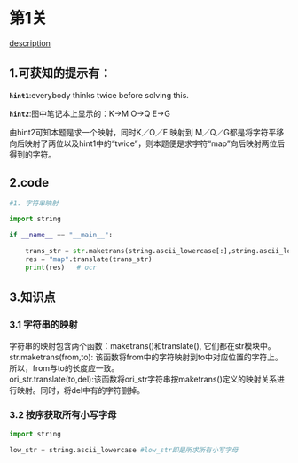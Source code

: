 # 第1关

[description](http://www.pythonchallenge.com/pc/def/map.html)

## 1.可获知的提示有：
**`hint1`**:everybody thinks twice before solving this.  

**`hint2`**:图中笔记本上显示的：K->M O->Q E->G  

由hint2可知本题是求一个映射，同时K／O／E 映射到 M／Q／G都是将字符平移向后映射了两位以及hint1中的“twice”，则本题便是求字符“map”向后映射两位后得到的字符。  

## 2.code
```python
#1. 字符串映射

import string

if __name__ == "__main__":

    trans_str = str.maketrans(string.ascii_lowercase[:],string.ascii_lowercase[2:] + string.ascii_lowercase[0:2]) #得到映射关系
    res = "map".translate(trans_str)
    print(res)   # ocr
```

## 3.知识点
### 3.1 字符串的映射
字符串的映射包含两个函数：maketrans()和translate(), 它们都在str模块中。  
str.maketrans(from,to): 该函数将from中的字符映射到to中对应位置的字符上。所以，from与to的长度应一致。  
ori_str.translate(to,del):该函数将ori_str字符串按maketrans()定义的映射关系进行映射。同时，将del中有的字符删掉。
### 3.2 按序获取所有小写字母
```python
import string

low_str = string.ascii_lowercase #low_str即是所求所有小写字母
```






